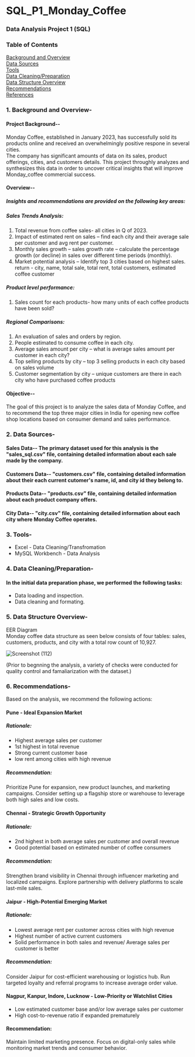 # SQL_P1_Monday_Coffee
### Data Analysis Project 1 (SQL)

### Table of Contents
[Background and Overview](#1-Background-and-Overview-)
<br>
[Data Sources](#2-Data-Sources-)
<br>
[Tools](#3-Tools-)
<br>
[Data Cleaning/Preparation](#4-Data-Cleaning/Preparation-)
<br>
[Data Structure Overview](#5-Data-Structure-Overview-)
<br>
[Recommendations](#6-Recommendations-)
<br>
[References](#7-References-)

### 1. Background and Overview-
#### Project Background--
Monday Coffee, established in January 2023, has successfully sold its products online and received an overwhelmingly positive respone in several cities.
<br>
The company has significant amounts of data on its sales, product offerings, cities, and customers details. This project throughly analyzes and synthesizes this data in order to uncover critical insights that will improve Monday_coffee commercial success.

#### Overview--
##### Insights and recommendations are provided on the following key areas:

##### Sales Trends Analysis: 
1.	Total revenue from coffee sales- all cities in Q of 2023.
2.	Impact of estimated rent on sales – find each city and their average sale per customer and avg rent per customer.
3.	Monthly sales growth – sales growth rate – calculate the percentage growth (or decline) in sales over different time periods (monthly).
4.	Market potential analysis – Identify top 3 cities based on highest sales. return - city, name, total sale, total rent, total customers, estimated coffee customer

##### Product level performance:
1.	Sales count for each products- how many units of each coffee products have been sold?

##### Regional Comparisons:
1.	An evaluation of sales and orders by region.
2.	People estimated to consume coffee in each city.
3.	Average sales amount per city – what is average sales amount per customer in each city?
4.	Top selling products by city – top 3 selling products in each city based on sales volume
5.	Customer segmentation by city – unique customers are there in each city who have purchased coffee products

#### Objective--
The goal of this project is to analyze the sales data of Monday Coffee, and to recommend the top three major cities in India for opening new coffee shop locations based on consumer demand and sales performance.

### 2. Data Sources-
#### Sales Data--  The primary dataset used for this analysis is the "sales_sql.csv" file, containing detailed information about each sale made by the company.
#### Customers Data--  "customers.csv" file, containing detailed information about their each current cutomer's name, id, and city id they belong to.
#### Products Data--  "products.csv" file, containing detailed information about each product company offers.
#### City Data--  "city.csv" file, containing detailed information about each city where Monday Coffee operates.

### 3. Tools-
- Excel - Data Cleaning/Transfromation
- MySQL Workbench - Data Analysis

### 4. Data Cleaning/Preparation-
#### In the initial data preparation phase, we performed the following tasks:
- Data loading and inspection.
- Data cleaning and formating.

### 5.	Data Structure Overview-
EER Diagram
<br>
Monday coffee data structure as seen below consists of four tables: sales, customers, products, and city with a total row count of 10,927.

![Screenshot (112)](https://github.com/user-attachments/assets/d9f2c697-43a2-4c75-a928-caa88b3b9bd5)

(Prior to begnning the analysis, a variety of checks were conducted for quality control and famaliarization with the dataset.)

### 6. Recommendations-
Based on the analysis, we recommend the following actions:

#### Pune - Ideal Expansion Market

##### Rationale:
- Highest average sales per customer
- 1st highest in total revenue
- Strong current customer base
- low rent among cities with high revenue
  
##### Recommendation: 
Prioritize Pune for expansion, new product launches, and marketing campaigns. Consider
setting up a flagship store or warehouse to leverage both high sales and low costs.

#### Chennai - Strategic Growth Opportunity

##### Rationale:
- 2nd highest in both average sales per customer and overall revenue
- Good potential based on estimated number of coffee consumers
  
##### Recommendation: 
Strengthen brand visibility in Chennai through influencer marketing and localized
campaigns. Explore partnership with delivery platforms to scale last-mile sales.

#### Jaipur - High-Potential Emerging Market

##### Rationale:
- Lowest average rent per customer across cities with high revenue
- Highest number of active current customers
- Solid performance in both sales and revenue/ Average sales per customer is better
  
##### Recommendation:
Consider Jaipur for cost-efficient warehousing or logistics hub. Run targeted loyalty and
referral programs to increase average order value.

#### Nagpur, Kanpur, Indore, Lucknow - Low-Priority or Watchlist Cities

- Low estimated customer base and/or low average sales per customer
- High cost-to-revenue ratio if expanded prematurely
  
#### Recommendation:
Maintain limited marketing presence. Focus on digital-only sales while monitoring market
trends and consumer behavior.




